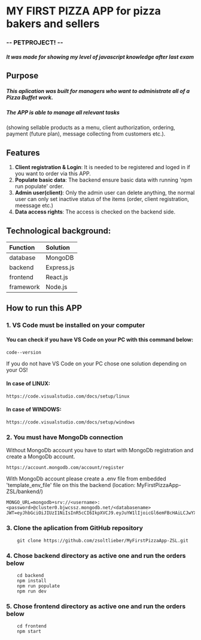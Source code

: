# MY FIRST PIZZA APP for pizza bakers and sellers 
###  -- PETPROJECT! --
##### It was made for showing my level of javascript knowledge after last exam

## Purpose
##### This aplication was built for managers who want to administrate all of a Pizza Buffet work. 
##### The APP is able to manage all relevant tasks
(showing sellable products as a menu, client authorization, ordering, payment (future plan), message collecting from customers etc.).

## Features
1. **Client registration & Login**: It is needed to be registered and loged in if you want to order via this APP.
3. **Populate basic data**: The backend ensure basic data with running 'npm run populate' order.
4. **Admin user(client)**: Only the admin user can delete anything, the normal user can only set inactive status of the items (order, client registration, meessage etc.)
5. **Data access rights**: The access is checked on the backend side.

## Technological background:
| Function | Solution |
| :------ | :------ |
| database | MongoDB |
| backend | Express.js |
| frontend | React.js |
| framework | Node.js |

## How to run this APP

### 1. VS Code must be installed on your computer

#### You can check if you have VS Code on your PC with this command below:
```
code--version
```
If you do not have VS Code on your PC chose one solution depending on your OS!

#### In case of LINUX:
```
https://code.visualstudio.com/docs/setup/linux
```

#### In case of WINDOWS:
```
https://code.visualstudio.com/docs/setup/windows
```

### 2. You must have MongoDb connection
Without MongoDb account you have to start with MongoDb registration and create a MongoDb account. 
```
https://account.mongodb.com/account/register
```
With MongoDb account please create a .env file from embedded 'template_env_file' file on this the backend (location: MyFirstPizzaApp-ZSL/bankend/)
```
MONGO_URL=mongodb+srv://<username>:<password>@cluster0.bjwcssz.mongodb.net/<databasename>
JWT=eyJhbGciOiJIUzI1NiIsInR5cCI6IkpXVCJ9.eyJuYW1lIjoicGl6emFBcHAiLCJwYXNzd29yZCI6InBhc3N3b3JkIn0.GEMK9chTUlL_FlKM9GeKEwF6NnYJKUgNd3KGJDES33A
```

### 3. Clone the aplication from GitHub repository
```
    git clone https://github.com/zsoltlieber/MyFirstPizzaApp-ZSL.git
```

### 4. Chose backend directory as active one and run the orders below
```
    cd backend
    npm install
    npm run populate
    npm run dev
```
### 5. Chose frontend directory as active one and run the orders below
```
    cd frontend
    npm start
```
